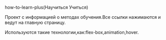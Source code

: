 how-to-learn-plus(Научиться Учиться)

Проект с информацией о методах обучения.Все ссылки нажимаются и ведут на главную страницу.

Используются такие технологии,как:flex-box,animation,hover.
